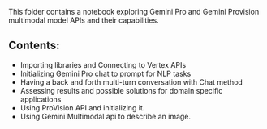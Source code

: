This folder contains a notebook exploring Gemini Pro and Gemini Provision multimodal model APIs and their capabilities.
## Contents:
* Importing libraries and Connecting to Vertex APIs
* Initializing Gemini Pro chat to prompt for NLP tasks
* Having a back and forth multi-turn conversation with Chat method
* Assessing results and possible solutions for domain specific applications
* Using ProVision API and initializing it.
* Using Gemini Multimodal api to describe an image.

